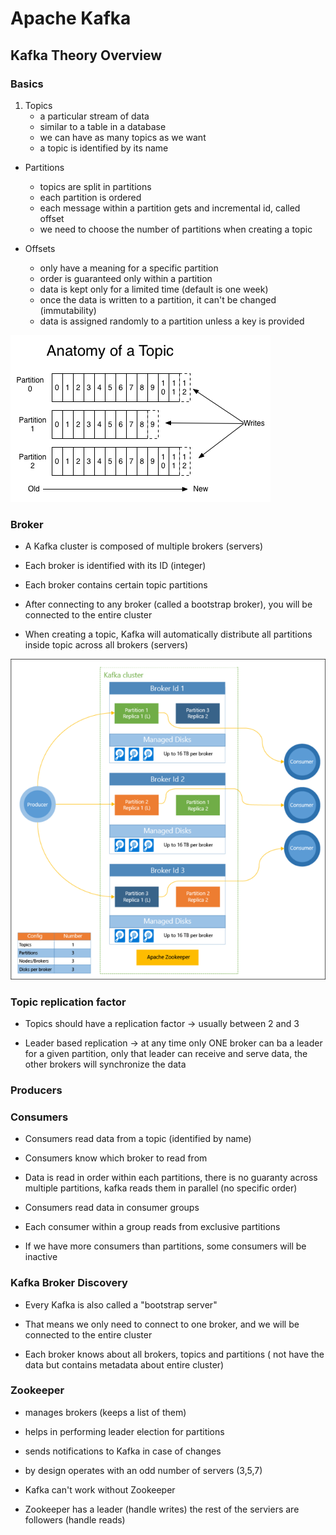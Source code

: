 # Apache Kafka

## Kafka Theory Overview

### Basics 

1. Topics
    - a particular stream of data
    - similar to a table in a database
    - we can have as many topics as we want
    - a topic is identified by its name

* Partitions
    - topics are split in partitions
    - each partition is ordered
    - each message within a partition gets and incremental id,
     called offset
    - we need to choose the number of partitions when creating a topic

* Offsets
    - only have a meaning for a specific partition
    - order is guaranteed only within a partition
    - data is kept only for a limited time (default is one week)
    - once the data is written to a partition, it can't be changed
    (immutability)
    - data is assigned randomly to a partition unless a key is provided

![Topic anatomy](topic_anatomy.png)

    
### Broker

* A Kafka cluster is composed of multiple brokers (servers)

* Each broker is identified with its ID (integer)

* Each broker contains certain topic partitions

* After connecting to any broker (called a bootstrap broker), you 
will be connected to the entire cluster    

* When creating a topic, Kafka will automatically distribute all partitions
inside topic across all brokers (servers)

![Apache Kafka Diagram](kafka-cluster-diagram.png)


### Topic replication factor

* Topics should have a replication factor -> usually between 2 and 3

* Leader based replication -> at any time only ONE broker can ba a 
leader for a given partition, only that leader can receive and serve data,
the other brokers will synchronize the data


### Producers


### Consumers

* Consumers read data from a topic (identified by name)

* Consumers know which broker to read from

* Data is read in order within each partitions, there is no guaranty
across multiple partitions, kafka reads them in parallel (no specific 
order)

* Consumers read data in consumer groups

* Each consumer within a group reads from exclusive partitions

* If we have more consumers than partitions, some consumers will be
inactive


### Kafka Broker Discovery

* Every Kafka is also called a "bootstrap server"

* That means we only need to connect to one broker, and we will be
connected to the entire cluster

* Each broker knows about all brokers, topics and partitions (
not have the data but contains metadata about entire cluster)


### Zookeeper

* manages brokers (keeps a list of them)

* helps in performing leader election for partitions

* sends notifications to Kafka in case of changes

* by design operates with an odd number of servers (3,5,7)

* Kafka can't work without Zookeeper

* Zookeeper has a leader (handle writes) the rest of the serviers are 
followers (handle reads)






